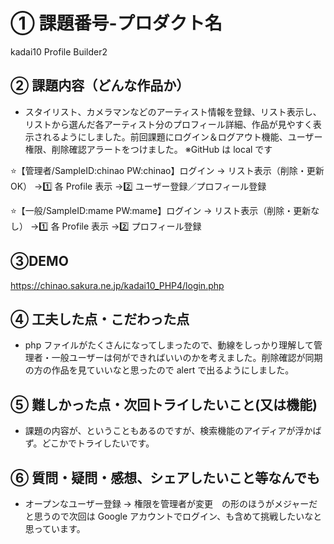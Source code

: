 # ① 課題番号-プロダクト名

kadai10
Profile Builder2

## ② 課題内容（どんな作品か）

- スタイリスト、カメラマンなどのアーティスト情報を登録、リスト表示し、リストから選んだ各アーティスト分のプロフィール詳細、作品が見やすく表示されるようにしました。前回課題にログイン＆ログアウト機能、ユーザー権限、削除確認アラートをつけました。
  ※GitHub は local です

⭐️【管理者/SampleID:chinao PW:chinao】ログイン → リスト表示（削除・更新 OK）
→1️⃣ 各 Profile 表示
→2️⃣ ユーザー登録／プロフィール登録

⭐️【一般/SampleID:mame PW:mame】ログイン → リスト表示（削除・更新なし）
→1️⃣ 各 Profile 表示
→2️⃣ プロフィール登録

## ③DEMO

https://chinao.sakura.ne.jp/kadai10_PHP4/login.php

## ④ 工夫した点・こだわった点

- php ファイルがたくさんになってしまったので、動線をしっかり理解して管理者・一般ユーザーは何ができればいいのかを考えました。削除確認が同期の方の作品を見ていいなと思ったので alert で出るようにしました。

## ⑤ 難しかった点・次回トライしたいこと(又は機能)

- 課題の内容が、ということもあるのですが、検索機能のアイディアが浮かばず。どこかでトライしたいです。

## ⑥ 質問・疑問・感想、シェアしたいこと等なんでも

- オープンなユーザー登録 → 権限を管理者が変更　の形のほうがメジャーだと思うので次回は Google アカウントでログイン、も含めて挑戦したいなと思っています。
